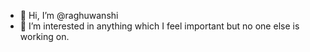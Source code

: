 - 👋 Hi, I’m @raghuwanshi
- 👀 I’m interested in anything which I feel important but no one else is working on.
<!---
- 🌱 I’m currently learning ...
- 💞️ I’m looking to collaborate on ...
- 📫 How to reach me ...


raghuwanshi/raghuwanshi is a ✨ special ✨ repository because its `README.md` (this file) appears on your GitHub profile.
You can click the Preview link to take a look at your changes.
--->
